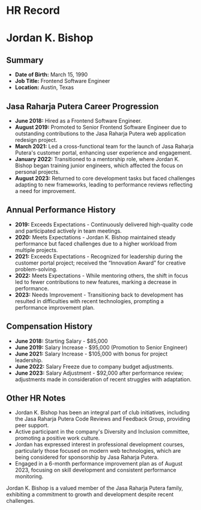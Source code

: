 # HR Record

# Jordan K. Bishop

## Summary
- **Date of Birth:** March 15, 1990
- **Job Title:** Frontend Software Engineer
- **Location:** Austin, Texas

## Jasa Raharja Putera Career Progression
- **June 2018:** Hired as a Frontend Software Engineer.
- **August 2019:** Promoted to Senior Frontend Software Engineer due to outstanding contributions to the Jasa Raharja Putera web application redesign project.
- **March 2021:** Led a cross-functional team for the launch of Jasa Raharja Putera's customer portal, enhancing user experience and engagement.
- **January 2022:** Transitioned to a mentorship role, where Jordan K. Bishop began training junior engineers, which affected the focus on personal projects.
- **August 2023:** Returned to core development tasks but faced challenges adapting to new frameworks, leading to performance reviews reflecting a need for improvement.

## Annual Performance History
- **2019:** Exceeds Expectations - Continuously delivered high-quality code and participated actively in team meetings.
- **2020:** Meets Expectations - Jordan K. Bishop maintained steady performance but faced challenges due to a higher workload from multiple projects.
- **2021:** Exceeds Expectations - Recognized for leadership during the customer portal project; received the “Innovation Award” for creative problem-solving.
- **2022:** Meets Expectations - While mentoring others, the shift in focus led to fewer contributions to new features, marking a decrease in performance.
- **2023:** Needs Improvement - Transitioning back to development has resulted in difficulties with recent technologies, prompting a performance improvement plan.

## Compensation History
- **June 2018:** Starting Salary - $85,000
- **June 2019:** Salary Increase - $95,000 (Promotion to Senior Engineer)
- **June 2021:** Salary Increase - $105,000 with bonus for project leadership.
- **June 2022:** Salary Freeze due to company budget adjustments.
- **June 2023:** Salary Adjustment - $92,000 after performance review; adjustments made in consideration of recent struggles with adaptation.

## Other HR Notes
- Jordan K. Bishop has been an integral part of club initiatives, including the Jasa Raharja Putera Code Reviews and Feedback Group, providing peer support.
- Active participant in the company's Diversity and Inclusion committee, promoting a positive work culture.
- Jordan has expressed interest in professional development courses, particularly those focused on modern web technologies, which are being considered for sponsorship by Jasa Raharja Putera.
- Engaged in a 6-month performance improvement plan as of August 2023, focusing on skill development and consistent performance monitoring. 

Jordan K. Bishop is a valued member of the Jasa Raharja Putera family, exhibiting a commitment to growth and development despite recent challenges.